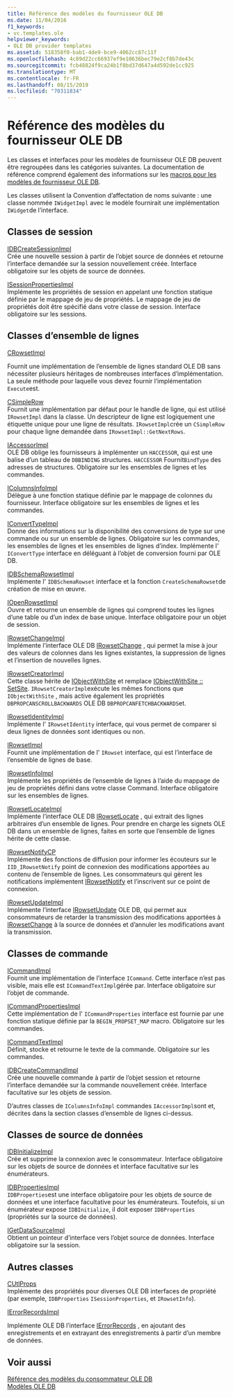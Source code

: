```yaml
---
title: Référence des modèles du fournisseur OLE DB
ms.date: 11/04/2016
f1_keywords:
- vc.templates.ole
helpviewer_keywords:
- OLE DB provider templates
ms.assetid: 518358f0-bab1-4de9-bce9-4062cc87c11f
ms.openlocfilehash: 4c89d22cc66937ef9e10636bec79e2cf8b7de43c
ms.sourcegitcommit: fcb48824f9ca24b1f8bd37d647a4d592de1cc925
ms.translationtype: MT
ms.contentlocale: fr-FR
ms.lasthandoff: 08/15/2019
ms.locfileid: "70311834"
---
```

# <a name="ole-db-provider-templates-reference"></a>Référence des modèles du fournisseur OLE DB

Les classes et interfaces pour les modèles de fournisseur OLE DB peuvent être regroupées dans les catégories suivantes. La documentation de référence comprend également des informations sur les [macros pour les modèles de fournisseur OLE DB](../../data/oledb/macros-for-ole-db-provider-templates.md).

Les classes utilisent la Convention d’affectation de noms suivante : une classe nommée `IWidgetImpl` avec le modèle fournirait une implémentation `IWidget`de l’interface.

## <a name="session-classes"></a>Classes de session

[IDBCreateSessionImpl](../../data/oledb/idbcreatesessionimpl-class.md)<br/>
Crée une nouvelle session à partir de l’objet source de données et retourne l’interface demandée sur la session nouvellement créée. Interface obligatoire sur les objets de source de données.

[ISessionPropertiesImpl](../../data/oledb/isessionpropertiesimpl-class.md)<br/>
Implémente les propriétés de session en appelant une fonction statique définie par le mappage de jeu de propriétés. Le mappage de jeu de propriétés doit être spécifié dans votre classe de session. Interface obligatoire sur les sessions.

## <a name="rowset-classes"></a>Classes d’ensemble de lignes

[CRowsetImpl](../../data/oledb/crowsetimpl-class.md)

Fournit une implémentation de l’ensemble de lignes standard OLE DB sans nécessiter plusieurs héritages de nombreuses interfaces d’implémentation. La seule méthode pour laquelle vous devez fournir l’implémentation `Execute`est.

[CSimpleRow](../../data/oledb/csimplerow-class.md)<br/>
Fournit une implémentation par défaut pour le handle de ligne, qui est utilisé `IRowsetImpl` dans la classe. Un descripteur de ligne est logiquement une étiquette unique pour une ligne de résultats. `IRowsetImpl`crée un `CSimpleRow` pour chaque ligne demandée dans `IRowsetImpl::GetNextRows`.

[IAccessorImpl](../../data/oledb/iaccessorimpl-class.md)<br/>
OLE DB oblige les fournisseurs à implémenter un `HACCESSOR`, qui est une balise d’un tableau de `DBBINDING` structures. `HACCESSOR` Fournit`BindType` des adresses de structures. Obligatoire sur les ensembles de lignes et les commandes.

[IColumnsInfoImpl](../../data/oledb/icolumnsinfoimpl-class.md)<br/>
Délègue à une fonction statique définie par le mappage de colonnes du fournisseur. Interface obligatoire sur les ensembles de lignes et les commandes.

[IConvertTypeImpl](../../data/oledb/iconverttypeimpl-class.md)<br/>
Donne des informations sur la disponibilité des conversions de type sur une commande ou sur un ensemble de lignes. Obligatoire sur les commandes, les ensembles de lignes et les ensembles de lignes d’index. Implémente l' `IConvertType` interface en déléguant à l’objet de conversion fourni par OLE DB.

[IDBSchemaRowsetImpl](../../data/oledb/idbschemarowsetimpl-class.md)<br/>
Implémente l' `IDBSchemaRowset` interface et la fonction `CreateSchemaRowset`de création de mise en œuvre.

[IOpenRowsetImpl](../../data/oledb/iopenrowsetimpl-class.md)<br/>
Ouvre et retourne un ensemble de lignes qui comprend toutes les lignes d’une table ou d’un index de base unique. Interface obligatoire pour un objet de session.

[IRowsetChangeImpl](../../data/oledb/irowsetchangeimpl-class.md)<br/>
Implémente l’interface OLE DB [IRowsetChange](/previous-versions/windows/desktop/ms715790(v=vs.85)) , qui permet la mise à jour des valeurs de colonnes dans les lignes existantes, la suppression de lignes et l’insertion de nouvelles lignes.

[IRowsetCreatorImpl](../../data/oledb/irowsetcreatorimpl-class.md)<br/>
Cette classe hérite de [IObjectWithSite](/windows/win32/api/ocidl/nn-ocidl-iobjectwithsite) et remplace [IObjectWithSite :: SetSite](/windows/win32/api/ocidl/nf-ocidl-iobjectwithsite-setsite). `IRowsetCreatorImpl`exécute les mêmes fonctions que `IObjectWithSite` , mais active également les propriétés `DBPROPCANSCROLLBACKWARDS` OLE DB `DBPROPCANFETCHBACKWARDS`et.

[IRowsetIdentityImpl](../../data/oledb/irowsetidentityimpl-class.md)<br/>
Implémente l' `IRowsetIdentity` interface, qui vous permet de comparer si deux lignes de données sont identiques ou non.

[IRowsetImpl](../../data/oledb/irowsetimpl-class.md)<br/>
Fournit une implémentation de l' `IRowset` interface, qui est l’interface de l’ensemble de lignes de base.

[IRowsetInfoImpl](../../data/oledb/irowsetinfoimpl-class.md)<br/>
Implémente les propriétés de l’ensemble de lignes à l’aide du mappage de jeu de propriétés défini dans votre classe Command. Interface obligatoire sur les ensembles de lignes.

[IRowsetLocateImpl](../../data/oledb/irowsetlocateimpl-class.md)<br/>
Implémente l’interface OLE DB [IRowsetLocate](/previous-versions/windows/desktop/ms721190(v=vs.85)) , qui extrait des lignes arbitraires d’un ensemble de lignes. Pour prendre en charge les signets OLE DB dans un ensemble de lignes, faites en sorte que l’ensemble de lignes hérite de cette classe.

[IRowsetNotifyCP](../../data/oledb/irowsetnotifycp-class.md)<br/>
Implémente des fonctions de diffusion pour informer les écouteurs sur le `IID_IRowsetNotify` point de connexion des modifications apportées au contenu de l’ensemble de lignes. Les consommateurs qui gèrent les notifications implémentent [IRowsetNotify](/previous-versions/windows/desktop/ms712959(v=vs.85)) et l’inscrivent sur ce point de connexion.

[IRowsetUpdateImpl](../../data/oledb/irowsetupdateimpl-class.md)<br/>
Implémente l’interface [IRowsetUpdate](/previous-versions/windows/desktop/ms714401(v=vs.85)) OLE DB, qui permet aux consommateurs de retarder la transmission des modifications apportées à [IRowsetChange](/previous-versions/windows/desktop/ms715790(v=vs.85)) à la source de données et d’annuler les modifications avant la transmission.

## <a name="command-classes"></a>Classes de commande

[ICommandImpl](../../data/oledb/icommandimpl-class.md)<br/>
Fournit une implémentation de l’interface `ICommand`. Cette interface n’est pas visible, mais elle est `ICommandTextImpl`gérée par. Interface obligatoire sur l’objet de commande.

[ICommandPropertiesImpl](../../data/oledb/icommandpropertiesimpl-class.md)<br/>
Cette implémentation de l' `ICommandProperties` interface est fournie par une fonction statique définie par la `BEGIN_PROPSET_MAP` macro. Obligatoire sur les commandes.

[ICommandTextImpl](../../data/oledb/icommandtextimpl-class.md)<br/>
Définit, stocke et retourne le texte de la commande. Obligatoire sur les commandes.

[IDBCreateCommandImpl](../../data/oledb/idbcreatecommandimpl-class.md)<br/>
Crée une nouvelle commande à partir de l’objet session et retourne l’interface demandée sur la commande nouvellement créée. Interface facultative sur les objets de session.

D’autres classes de `IColumnsInfoImpl` commandes `IAccessorImpl`sont et, décrites dans la section classes d’ensemble de lignes ci-dessus.

## <a name="data-source-classes"></a>Classes de source de données

[IDBInitializeImpl](../../data/oledb/idbinitializeimpl-class.md)<br/>
Crée et supprime la connexion avec le consommateur. Interface obligatoire sur les objets de source de données et interface facultative sur les énumérateurs.

[IDBPropertiesImpl](../../data/oledb/idbpropertiesimpl-class.md)<br/>
`IDBProperties`est une interface obligatoire pour les objets de source de données et une interface facultative pour les énumérateurs. Toutefois, si un énumérateur expose `IDBInitialize`, il doit exposer `IDBProperties` (propriétés sur la source de données).

[IGetDataSourceImpl](../../data/oledb/igetdatasourceimpl-class.md)<br/>
Obtient un pointeur d’interface vers l’objet source de données. Interface obligatoire sur la session.

## <a name="other-classes"></a>Autres classes

[CUtlProps](../../data/oledb/cutlprops-class.md)<br/>
Implémente des propriétés pour diverses OLE DB interfaces de propriété (par exemple, `IDBProperties` `ISessionProperties`, et `IRowsetInfo`).

[IErrorRecordsImpl](../../data/oledb/ierrorrecordsimpl-class.md)

Implémente OLE DB l’interface [IErrorRecords](/previous-versions/windows/desktop/ms718112(v=vs.85)) , en ajoutant des enregistrements et en extrayant des enregistrements à partir d’un membre de données.

## <a name="see-also"></a>Voir aussi

[Référence des modèles du consommateur OLE DB](../../data/oledb/ole-db-consumer-templates-reference.md)<br/>
[Modèles OLE DB](../../data/oledb/ole-db-templates.md)